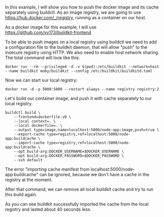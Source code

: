 In this example, I will show you how to push the docker image and its cache separately using buildctl. As an image registry, we are going to use https://hub.docker.com/_/registry, running as a container on our host.

As a docker image for this example, I will use https://github.com/vv173/buildkit-frontend

To be able to push images on a local registry using buildctl we need to add a configuration file to the buildkit daemon, that will allow "push" to the insecure registry using HTTP. We also need to enable host network sharing. The total command will look like this:

```
docker run --rm --privileged -d -v $(pwd):/etc/buildkit --network=host --name buildkit moby/buildkit --config /etc/buildkit/buildkitd.toml
```

Now we can start our local registry:

```
docker run -d -p 5000:5000 --restart always --name registry registry:2
```

Let's build our container image, and push it with cache separately to our local registry.

```
buildctl build \
    --frontend=dockerfile.v0 \
    --local context=. \
    --local dockerfile=. \
    --output type=image,name=localhost:5000/node-app:image,push=true \
    --export-cache type=registry,ref=localhost:5000/node-app:buildcache \
    --import-cache type=registry,ref=localhost:5000/node-app:buildcache \
    --opt build-arg:DOCKER_USERNAME=$DOCKER_USERNAME \
    --opt build-arg:DOCKER_PASSWORD=$DOCKER_PASSWORD \
    --ssh default
```

The error "importing cache manifest from localhost:5000/node-app:buildcache" can be ignored, because we don't have a cache in the registry at the moment.

After that command, we can remove all local buildkit cache and try to run this build again.

As you can see buildkit successfully imported the cache from the local registry and lasted about 40 seconds less.
